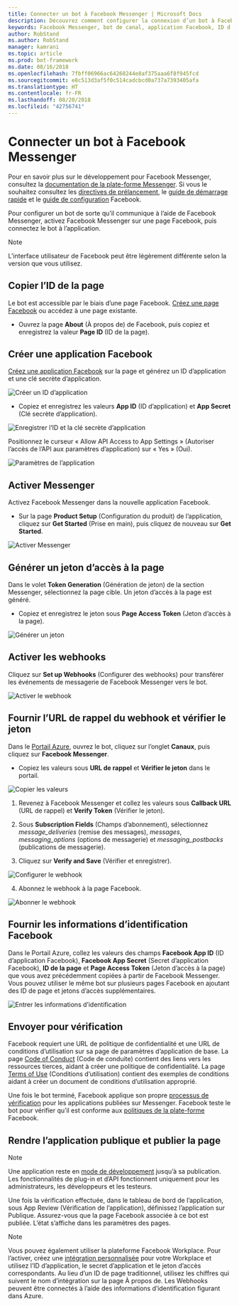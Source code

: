 ```yaml
---
title: Connecter un bot à Facebook Messenger | Microsoft Docs
description: Découvrez comment configurer la connexion d’un bot à Facebook Messenger.
keywords: Facebook Messenger, bot de canal, application Facebook, ID d’application, clé secrète d’application, bot Facebook, informations d’identification
author: RobStand
ms.author: RobStand
manager: kamrani
ms.topic: article
ms.prod: bot-framework
ms.date: 08/16/2018
ms.openlocfilehash: 7fbff06966ac64260244e8af375aaa6f8f945fcd
ms.sourcegitcommit: e8c513d3af5f0c514cadcbcd0a737a7393405afa
ms.translationtype: HT
ms.contentlocale: fr-FR
ms.lasthandoff: 08/20/2018
ms.locfileid: "42756741"
---
```

# <a name="connect-a-bot-to-facebook-messenger"></a>Connecter un bot à Facebook Messenger

Pour en savoir plus sur le développement pour Facebook Messenger, consultez la [documentation de la plate-forme Messenger](https://developers.facebook.com/docs/messenger-platform). Si vous le souhaitez consultez les [directives de prélancement](https://developers.facebook.com/docs/messenger-platform/product-overview/launch#app_public), le [guide de démarrage rapide](https://developers.facebook.com/docs/messenger-platform/guides/quick-start) et le [guide de configuration](https://developers.facebook.com/docs/messenger-platform/guides/setup) Facebook.

Pour configurer un bot de sorte qu’il communique à l’aide de Facebook Messenger, activez Facebook Messenger sur une page Facebook, puis connectez le bot à l’application.

> [!NOTE]
> L’interface utilisateur de Facebook peut être légèrement différente selon la version que vous utilisez.

## <a name="copy-the-page-id"></a>Copier l’ID de la page

Le bot est accessible par le biais d’une page Facebook. [Créez une page Facebook](https://www.facebook.com/bookmarks/pages) ou accédez à une page existante.

* Ouvrez la page **About** (À propos de) de Facebook, puis copiez et enregistrez la valeur **Page ID** (ID de la page).

## <a name="create-a-facebook-app"></a>Créer une application Facebook

[Créez une application Facebook](https://developers.facebook.com/quickstarts/?platform=web) sur la page et générez un ID d’application et une clé secrète d’application.

![Créer un ID d’application](~/media/channels/FB-CreateAppId.png)

* Copiez et enregistrez les valeurs **App ID** (ID d’application) et **App Secret** (Clé secrète d’application).

![Enregistrer l’ID et la clé secrète d’application](~/media/channels/FB-get-appid.png)

Positionnez le curseur « Allow API Access to App Settings » (Autoriser l’accès de l’API aux paramètres d’application) sur « Yes » (Oui).

![Paramètres de l’application](~/media/bot-service-channel-connect-facebook/api_settings.png)

## <a name="enable-messenger"></a>Activer Messenger


Activez Facebook Messenger dans la nouvelle application Facebook.

* Sur la page **Product Setup** (Configuration du produit) de l’application, cliquez sur **Get Started** (Prise en main), puis cliquez de nouveau sur **Get Started**.


![Activer Messenger](~/media/channels/FB-AddMessaging1.png)

## <a name="generate-a-page-access-token"></a>Générer un jeton d’accès à la page

Dans le volet **Token Generation** (Génération de jeton) de la section Messenger, sélectionnez la page cible. Un jeton d’accès à la page est généré.

* Copiez et enregistrez le jeton sous **Page Access Token** (Jeton d’accès à la page).

![Générer un jeton](~/media/channels/FB-generateToken.png)

## <a name="enable-webhooks"></a>Activer les webhooks

Cliquez sur **Set up Webhooks** (Configurer des webhooks) pour transférer les événements de messagerie de Facebook Messenger vers le bot.

![Activer le webhook](~/media/channels/FB-webhook.png)

## <a name="provide-webhook-callback-url-and-verify-token"></a>Fournir l’URL de rappel du webhook et vérifier le jeton

Dans le [Portail Azure](https://portal.azure.com/), ouvrez le bot, cliquez sur l’onglet **Canaux**, puis cliquez sur **Facebook Messenger**.

* Copiez les valeurs sous **URL de rappel** et **Vérifier le jeton** dans le portail.

![Copier les valeurs](~/media/channels/fb-callbackVerify.png)

1. Revenez à Facebook Messenger et collez les valeurs sous **Callback URL** (URL de rappel) et **Verify Token** (Vérifier le jeton).

2. Sous **Subscription Fields** (Champs d’abonnement), sélectionnez *message\_deliveries* (remise des messages), *messages*, *messaging\_options* (options de messagerie) et *messaging\_postbacks* (publications de messagerie).

3. Cliquez sur **Verify and Save** (Vérifier et enregistrer).

![Configurer le webhook](~/media/channels/FB-webhookConfig.png)

4. Abonnez le webhook à la page Facebook.

![Abonner le webhook](~/media/bot-service-channel-connect-facebook/subscribe-webhook.png)


## <a name="provide-facebook-credentials"></a>Fournir les informations d’identification Facebook

Dans le Portail Azure, collez les valeurs des champs **Facebook App ID** (ID d’application Facebook), **Facebook App Secret** (Secret d’application Facebook), **ID de la page** et **Page Access Token** (Jeton d’accès à la page) que vous avez précédemment copiées à partir de Facebook Messenger. Vous pouvez utiliser le même bot sur plusieurs pages Facebook en ajoutant des ID de page et jetons d’accès supplémentaires.

![Entrer les informations d’identification](~/media/channels/fb-credentials2.png)

## <a name="submit-for-review"></a>Envoyer pour vérification

Facebook requiert une URL de politique de confidentialité et une URL de conditions d’utilisation sur sa page de paramètres d’application de base. La page [Code of Conduct](https://aka.ms/bf-conduct) (Code de conduite) contient des liens vers les ressources tierces, aidant à créer une politique de confidentialité. La page [Terms of Use](https://aka.ms/bf-terms) (Conditions d’utilisation) contient des exemples de conditions aidant à créer un document de conditions d’utilisation approprié.

Une fois le bot terminé, Facebook applique son propre [processus de vérification](https://developers.facebook.com/docs/messenger-platform/app-review) pour les applications publiées sur Messenger. Facebook teste le bot pour vérifier qu’il est conforme aux [politiques de la plate-forme](https://developers.facebook.com/docs/messenger-platform/policy-overview) Facebook.

## <a name="make-the-app-public-and-publish-the-page"></a>Rendre l’application publique et publier la page

> [!NOTE]
> Une application reste en [mode de développement](https://developers.facebook.com/docs/apps/managing-development-cycle) jusqu’à sa publication. Les fonctionnalités de plug-in et d’API fonctionnent uniquement pour les administrateurs, les développeurs et les testeurs.

Une fois la vérification effectuée, dans le tableau de bord de l’application, sous App Review (Vérification de l’application), définissez l’application sur Publique.
Assurez-vous que la page Facebook associée à ce bot est publiée. L’état s’affiche dans les paramètres des pages.

> [!NOTE]
> Vous pouvez également utiliser la plateforme Facebook Workplace. Pour l’activer, créez une [intégration personnalisée](https://developers.facebook.com/docs/workplace/custom-integrations-new) pour votre Workplace et utilisez l’ID d’application, le secret d’application et le jeton d’accès correspondants. Au lieu d’un ID de page traditionnel, utilisez les chiffres qui suivent le nom d’intégration sur la page À propos de. Les Webhooks peuvent être connectés à l’aide des informations d’identification figurant dans Azure.
